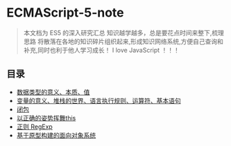 # ECMAScript-5-note
> 本文档为 ES5 的深入研究汇总
> 知识越学越多，总是要花点时间来整下,梳理思路
> 将散落在各地的知识碎片组织起来,形成知识网络系统,方便自己查询和补充,同时也利于他人学习成长！
> I love JavaScript ！！！

## 目录

* [数据类型的意义、本质、值](./data.md)
* [变量的意义、堆栈的世界、语言执行规则、运算符、基本语句](./var.md)
* [闭包](./closure.md)
* [以正确的姿势挥舞this](./this.md)
* [正则 RegExp](./RegExp.md)
* [基于原型构建的面向对象系统](./prototype.md)
